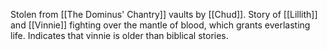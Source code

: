 Stolen from [[The Dominus' Chantry]] vaults by [[Chud]].
Story of [[Lillith]] and [[Vinnie]] fighting over the mantle of blood, which grants everlasting life. Indicates that vinnie is older than biblical stories.